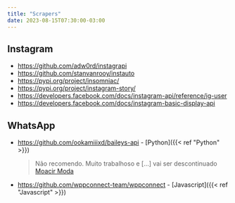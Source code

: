 ```yaml
---
title: "Scrapers"
date: 2023-08-15T07:30:00-03:00
---
```

## Instagram
- https://github.com/adw0rd/instagrapi
- https://github.com/stanvanrooy/instauto
- https://pypi.org/project/insomniac/
- https://pypi.org/project/instagram-story/
- https://developers.facebook.com/docs/instagram-api/reference/ig-user
- https://developers.facebook.com/docs/instagram-basic-display-api

## WhatsApp
- https://github.com/ookamiiixd/baileys-api - [Python]({{< ref "Python" >}})
	> Não recomendo. Muito trabalhoso e [...] vai ser descontinuado
	> [Moacir Moda](https://moacirmoda.com/)
- https://github.com/wppconnect-team/wppconnect - [Javascript]({{< ref "Javascript" >}})
